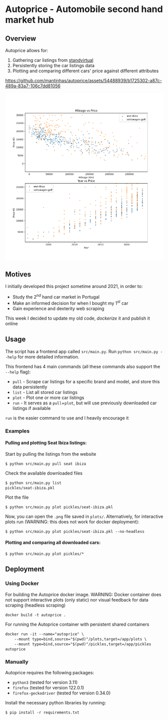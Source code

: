 # Autoprice - Automobile second hand market hub

## Overview

Autoprice allows for:

1. Gathering car listings from [standvirtual](https://www.standvirtual.com/)
2. Persistently storing the car listings data
3. Plotting and comparing different cars' price against different attributes

https://github.com/mantinhas/autoprice/assets/54488939/b1725302-a87c-489a-83a7-106c7dd81056

![Example of a Plot](screenshots/volkswagen-golf-VS-seat-ibiza.png)



## Motives

I initially developed this project sometime around 2021, in order to:

+ Study the $2^{nd}$ hand car market in Portugal
+ Make an informed decision for when I bought my $1^{st}$ car
+ Gain experience and dexterity web scraping

This week I decided to update my old code, _dockerize_ it and publish it online

## Usage

The script has a frontend app called `src/main.py`. Run `python src/main.py --help` for more detailed information.

This frontend has 4 main commands (all these commands also support the `--help` flag):

+ `pull` - Scrape car listings for a specific brand and model, and store this data persistently
+ `list` - List all stored car listings
+ `plot` - Plot one or more car listings
+ `run` - It serves as a `pull`+`plot`, but will use previously downloaded car listings if available

`run` is the easier command to use and I heavily encourage it

### Examples

#### Pulling and plotting Seat Ibiza listings:

Start by pulling the listings from the website

```
$ python src/main.py pull seat ibiza
```

Check the available downloaded files
```
$ python src/main.py list
pickles/seat-ibiza.pkl
```

Plot the file
```
$ python src/main.py plot pickles/seat-ibiza.pkl
```

Now, you can open the `.png` file saved in `plots/`. Alternatively, for interactive plots run (WARNING: this does not work for docker deployment):
```
$ python src/main.py plot pickles/seat-ibiza.pkl --no-headless
```

#### Plotting and comparing all downloaded cars:

```
$ python src/main.py plot pickles/*
```


## Deployment

### Using Docker

For building the Autoprice docker image. WARNING: Docker container does not support interactive plots (only static) nor visual feedback for data scraping (headless scraping)
```
docker build -t autoprice .
```

For running the Autoprice container with persistent shared containers
```
docker run -it --name="autoprice" \
    --mount type=bind,source="$(pwd)"/plots,target=/app/plots \
    --mount type=bind,source="$(pwd)"/pickles,target=/app/pickles autoprice
```

### Manually

Autoprice requires the following packages:

+ `python3` (tested for version 3.11)
+ `firefox` (tested for version 122.0.1)
+ `firefox-geckodriver` (tested for version 0.34.0)

Install the necessary python libraries by running:
```
$ pip install -r requirements.txt
```
